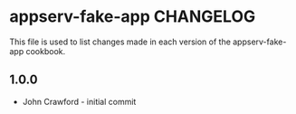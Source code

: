 appserv-fake-app CHANGELOG
========================

This file is used to list changes made in each version of the appserv-fake-app cookbook.

1.0.0
-----
- John Crawford - initial commit

